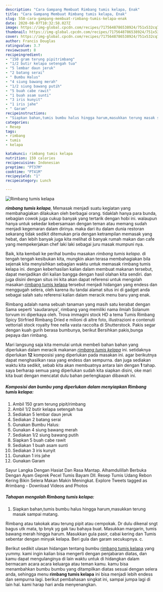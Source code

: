 ```yaml
---
description: "Cara Gampang Membuat Rimbang tumis kelapa, Enak"
title: "Cara Gampang Membuat Rimbang tumis kelapa, Enak"
slug: 558-cara-gampang-membuat-rimbang-tumis-kelapa-enak
date: 2020-08-07T10:32:58.027Z
image: https://img-global.cpcdn.com/recipes/7175648786538924/751x532cq70/rimbang-tumis-kelapa-foto-resep-utama.jpg
thumbnail: https://img-global.cpcdn.com/recipes/7175648786538924/751x532cq70/rimbang-tumis-kelapa-foto-resep-utama.jpg
cover: https://img-global.cpcdn.com/recipes/7175648786538924/751x532cq70/rimbang-tumis-kelapa-foto-resep-utama.jpg
author: Francis Douglas
ratingvalue: 3.7
reviewcount: 8
recipeingredient:
- "150 gram terung pipitrimbang"
- "1/2 butir kelapa setengah tua"
- "5 lembar daun jeruk"
- "2 batang serai"
- " Bumbu Halus"
- "4 siung bawang merah"
- "1/2 siung bawang putih"
- "5 buah cabe rawit"
- "1 buah asam sunti"
- "3 iris kunyit"
- "1 iris jahe"
- " Garam"
recipeinstructions:
- "Siapkan bahan,tumis bumbu halus hingga harum,masukkan terung masak sampai matang."
categories:
- Resep
tags:
- rimbang
- tumis
- kelapa

katakunci: rimbang tumis kelapa 
nutrition: 159 calories
recipecuisine: Indonesian
preptime: "PT37M"
cooktime: "PT41M"
recipeyield: "1"
recipecategory: Lunch

---
```



![Rimbang tumis kelapa](https://img-global.cpcdn.com/recipes/7175648786538924/751x532cq70/rimbang-tumis-kelapa-foto-resep-utama.jpg)

<b><i>rimbang tumis kelapa</i></b>, Memasak menjadi suatu kegiatan yang membahagiakan dilakukan oleh berbagai orang. tidaklah hanya para bunda, sebagian cowok juga cukup banyak yang tertarik dengan hobi ini. walaupun hanya untuk sekedar kebersamaan dengan teman atau memang sudah menjadi kegemaran dalam dirinya. maka dari itu dalam dunia restoran sekarang tidak sedikit ditemukan pria dengan ketrampilan memasak yang hebat, dan lebih banyak juga kita melihat di banyak rumah makan dan cafe yang mempekerjakan chef laki laki sebagai juru masak mumpuni nya.

Baik, kita kembali ke perihal bumbu masakan <i>rimbang tumis kelapa</i>. di tengah tengah kesibukan kita, mungkin akan terasa membahagiakan bila sejenak kita menyisihkan sebagian waktu untuk memasak rimbang tumis kelapa ini. dengan keberhasilan kalian dalam membuat makanan tersebut, dapat menjadikan diri kalian bangga dengan hasil olahan kita sendiri. dan juga disini dengan situs ini kita akan dapat referensi untuk mengolah masakan <u>rimbang tumis kelapa</u> tersebut menjadi hidangan yang endess dan menggugah selera, oleh karena itu tandai alamat situs ini di gadget anda sebagai salah satu referensi kalian dalam meracik menu baru yang enak.

Rimbang adalah nama sebuah tanaman yang masih satu kerabat dengan Sama seperti &#39;saudaranya&#39;, rimbang yang memiliki nama ilmiah Solanum torvum ini diperkaya oleh. Trova immagini stock HD a tema Tumis Rimbang Spicy Stirfried Rimbang Dried e milioni di altre foto, illustrazioni e contenuti vettoriali stock royalty free nella vasta raccolta di Shutterstock. Pakis segar dengan kuah gurih berasa bumbunya, berikut Bersihkan pakis,bunga pepaya dan rimbang.


Mari langsung saja kita memulai untuk membeli bahan bahan yang diperlukan dalam meracik makanan <u><i>rimbang tumis kelapa</i></u> ini. setidaknya diperlukan <b>12</b> komposisi yang diperlukan pada masakan ini. agar berikutnya dapat menghasilkan rasa yang endess dan sempurna. dan juga sediakan waktu kita sedikit, sebab kita akan membuatnya antara lain dengan <b>1</b> tahap. saya berharap semua yang diperlukan sudah kita siapkan disini, oke mari kita buat dengan mencatat dulu bahan perlengkapan dibawah ini.

<!--inarticleads1-->

##### Komposisi dan bumbu yang diperlukan dalam menyiapkan Rimbang tumis kelapa:

1. Ambil 150 gram terung pipit/rimbang
1. Ambil 1/2 butir kelapa setengah tua
1. Sediakan 5 lembar daun jeruk
1. Sediakan 2 batang serai
1. Gunakan  Bumbu Halus:
1. Gunakan 4 siung bawang merah
1. Sediakan 1/2 siung bawang putih
1. Siapkan 5 buah cabe rawit
1. Sediakan 1 buah asam sunti
1. Sediakan 3 iris kunyit
1. Gunakan 1 iris jahe
1. Gunakan  Garam


Sayur Langka Dengan Hasiat Dan Rasa Mantap. Alhamdulillah Berbuka Dengan Ayam Geprek Pecel Tumis Bayam Dll. Resep Tumis Udang Rebon Kering Bikin Selera Makan Makin Meningkat. Explore Tweets tagged as #rimbang - Download Videos and Photos 

<!--inarticleads2-->

##### Tahapan mengolah Rimbang tumis kelapa:

1. Siapkan bahan,tumis bumbu halus hingga harum,masukkan terung masak sampai matang.


Rimbang atau takokak atau terung pipit atau cempokak. Dr dulu dikenal sngt bagus utk mata, tp bnyk yg gak tau bahaya buat. Masukkan margarin, tumis bawang merah hingga harum. Masukkan gula pasir, cabai kering dan Tumis sebentar dengan minyak kelapa. Beri gula dan garam secukupnya. c. 

Berikut sedikit ulasan hidangan tentang bumbu <u>rimbang tumis kelapa</u> yang yummy. kami ingin kalian bisa mengerti dengan penjabaran diatas, dan kamu dapat mengulanginya di lain waktu untuk di hidangkan dalam bermacam acara acara keluarga atau teman kamu. kamu bisa menambahkan bumbu bumbu yang ditampilkan diatas sesuai dengan selera anda, sehingga menu <b>rimbang tumis kelapa</b> ini bisa menjadi lebih endess dan sempurna lagi. berikut pembahasan singkat ini, sampai jumpa lagi di lain hal. kami harap hari anda menyenangkan.
